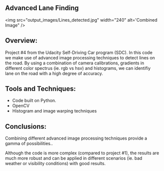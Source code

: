 ## Advanced Lane Finding

<img src="output_images/Lines_detected.jpg" width="240" alt='Combined Image" />


Overview:
---
Project #4 from the Udacity Self-Driving Car program (SDC).
In this code we make use of advanced image processing techniques to detect lines on the road. By using a combination of camera calibrations, gradients in different color spectrus (ie. rgb vs hsv) and histograms, we can identifiy lane on the road with a high degree of accuracy.

Tools and Techniques:
---
* Code built on Python.
* OpenCV
* Histogram and image warping techniques

Conclusions:
---
Combining different advanced image processing techniques provide a gamma of possibilities..

Although the code is more complex (compared to project #1), the results are much more robust and can be applied in different scenarios (ie. bad weather or visibility conditions) with good results.

